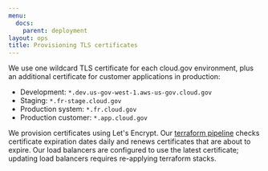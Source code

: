 ```yaml
---
menu:
  docs:
    parent: deployment
layout: ops
title: Provisioning TLS certificates
---
```


We use one wildcard TLS certificate for each cloud.gov environment, plus an additional certificate for customer applications in production:

* Development: `*.dev.us-gov-west-1.aws-us-gov.cloud.gov`
* Staging: `*.fr-stage.cloud.gov`
* Production system: `*.fr.cloud.gov`
* Production customer: `*.app.cloud.gov`

We provision certificates using Let's Encrypt. Our [terraform pipeline](https://ci.fr.cloud.gov/teams/main/pipelines/terraform-provision) checks certificate expiration dates daily and renews certificates that are about to expire. Our load balancers are configured to use the latest certificate; updating load balancers requires re-applying terraform stacks.

